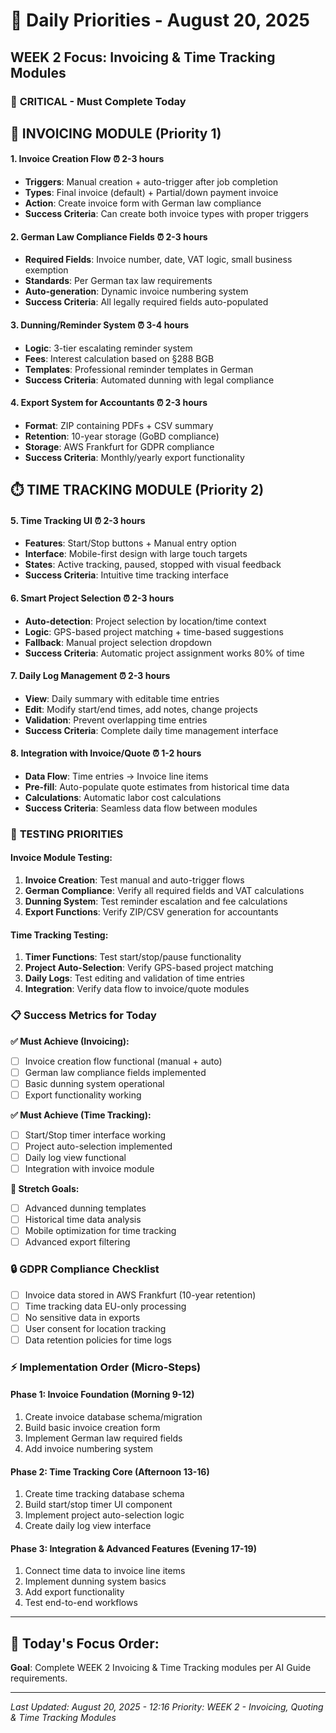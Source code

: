# 🎯 Daily Priorities - August 20, 2025
## WEEK 2 Focus: Invoicing & Time Tracking Modules

### 🚨 **CRITICAL - Must Complete Today**

## 🧾 **INVOICING MODULE** (Priority 1)

#### 1. **Invoice Creation Flow** ⏰ 2-3 hours
- **Triggers**: Manual creation + auto-trigger after job completion
- **Types**: Final invoice (default) + Partial/down payment invoice
- **Action**: Create invoice form with German law compliance
- **Success Criteria**: Can create both invoice types with proper triggers

#### 2. **German Law Compliance Fields** ⏰ 2-3 hours
- **Required Fields**: Invoice number, date, VAT logic, small business exemption
- **Standards**: Per German tax law requirements
- **Auto-generation**: Dynamic invoice numbering system
- **Success Criteria**: All legally required fields auto-populated

#### 3. **Dunning/Reminder System** ⏰ 3-4 hours
- **Logic**: 3-tier escalating reminder system
- **Fees**: Interest calculation based on §288 BGB
- **Templates**: Professional reminder templates in German
- **Success Criteria**: Automated dunning with legal compliance

#### 4. **Export System for Accountants** ⏰ 2-3 hours
- **Format**: ZIP containing PDFs + CSV summary
- **Retention**: 10-year storage (GoBD compliance)
- **Storage**: AWS Frankfurt for GDPR compliance
- **Success Criteria**: Monthly/yearly export functionality

## ⏱️ **TIME TRACKING MODULE** (Priority 2)

#### 5. **Time Tracking UI** ⏰ 2-3 hours
- **Features**: Start/Stop buttons + Manual entry option
- **Interface**: Mobile-first design with large touch targets
- **States**: Active tracking, paused, stopped with visual feedback
- **Success Criteria**: Intuitive time tracking interface

#### 6. **Smart Project Selection** ⏰ 2-3 hours
- **Auto-detection**: Project selection by location/time context
- **Logic**: GPS-based project matching + time-based suggestions
- **Fallback**: Manual project selection dropdown
- **Success Criteria**: Automatic project assignment works 80% of time

#### 7. **Daily Log Management** ⏰ 2-3 hours
- **View**: Daily summary with editable time entries
- **Edit**: Modify start/end times, add notes, change projects
- **Validation**: Prevent overlapping time entries
- **Success Criteria**: Complete daily time management interface

#### 8. **Integration with Invoice/Quote** ⏰ 1-2 hours
- **Data Flow**: Time entries → Invoice line items
- **Pre-fill**: Auto-populate quote estimates from historical time data
- **Calculations**: Automatic labor cost calculations
- **Success Criteria**: Seamless data flow between modules

### 🧪 **TESTING PRIORITIES**

#### **Invoice Module Testing:**
1. **Invoice Creation**: Test manual and auto-trigger flows
2. **German Compliance**: Verify all required fields and VAT calculations
3. **Dunning System**: Test reminder escalation and fee calculations
4. **Export Functions**: Verify ZIP/CSV generation for accountants

#### **Time Tracking Testing:**
1. **Timer Functions**: Test start/stop/pause functionality
2. **Project Auto-Selection**: Verify GPS-based project matching
3. **Daily Logs**: Test editing and validation of time entries
4. **Integration**: Verify data flow to invoice/quote modules

### 📋 **Success Metrics for Today**

**✅ Must Achieve (Invoicing):**
- [ ] Invoice creation flow functional (manual + auto)
- [ ] German law compliance fields implemented
- [ ] Basic dunning system operational
- [ ] Export functionality working

**✅ Must Achieve (Time Tracking):**
- [ ] Start/Stop timer interface working
- [ ] Project auto-selection implemented
- [ ] Daily log view functional
- [ ] Integration with invoice module

**🎯 Stretch Goals:**
- [ ] Advanced dunning templates
- [ ] Historical time data analysis
- [ ] Mobile optimization for time tracking
- [ ] Advanced export filtering

### 🔒 **GDPR Compliance Checklist**

- [ ] Invoice data stored in AWS Frankfurt (10-year retention)
- [ ] Time tracking data EU-only processing
- [ ] No sensitive data in exports
- [ ] User consent for location tracking
- [ ] Data retention policies for time logs

### ⚡ **Implementation Order (Micro-Steps)**

#### **Phase 1: Invoice Foundation (Morning 9-12)**
1. Create invoice database schema/migration
2. Build basic invoice creation form
3. Implement German law required fields
4. Add invoice numbering system

#### **Phase 2: Time Tracking Core (Afternoon 13-16)**
1. Create time tracking database schema
2. Build start/stop timer UI component
3. Implement project auto-selection logic
4. Create daily log view interface

#### **Phase 3: Integration & Advanced Features (Evening 17-19)**
1. Connect time data to invoice line items
2. Implement dunning system basics
3. Add export functionality
4. Test end-to-end workflows

---

## 🎯 **Today's Focus Order:**

**Goal**: Complete WEEK 2 Invoicing & Time Tracking modules per AI Guide requirements.

---

*Last Updated: August 20, 2025 - 12:16*
*Priority: WEEK 2 - Invoicing, Quoting & Time Tracking Modules*
